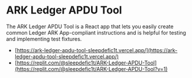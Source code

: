 # ARK Ledger APDU Tool

The ARK Ledger APDU Tool is a React app that lets you easily create common Ledger ARK App-compliant instructions and is helpful for testing and implementing test fixtures.

* [https://ark-ledger-apdu-tool-sleepdefic1t.vercel.app/](https://ark-ledger-apdu-tool-sleepdefic1t.vercel.app/)
* [https://replit.com/@sleepdefic1t/ARK-Ledger-APDU-Tool](https://replit.com/@sleepdefic1t/ARK-Ledger-APDU-Tool?v=1)

